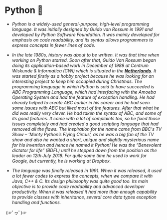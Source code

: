 #    Python :snake:



- *Python is a widely-used general-purpose, high-level programming language. It was initially designed by Guido van Rossum in 1991 and developed by Python Software Foundation. It was mainly developed for emphasis on code readability, and its syntax allows programmers to express concepts in fewer lines of code.*

- *In the late 1980s, history was about to be written. It was that time when working on Python started. Soon after that, Guido Van Rossum began doing its application-based work in December of 1989 at Centrum Wiskunde & Informatica (CWI) which is situated in the **<u>Netherlands</u>**. It was started firstly as a hobby project because he was looking for an interesting project to keep him occupied during Christmas. The programming language in which Python is said to have succeeded is ABC Programming Language, which had interfacing with the Amoeba Operating System and had the feature of exception handling. He had already helped to create ABC earlier in his career and he had seen some issues with ABC but liked most of the features. After that what he did was really very clever. He had taken the syntax of ABC, and some of its good features. It came with a lot of complaints too, so he fixed those issues completely and had created a good scripting language that had removed all the flaws. The inspiration for the name came from BBC's TV Show – ‘Monty Python’s Flying Circus’, as he was a big fan of the TV show and also he wanted a short, unique and slightly mysterious name for his invention and hence he named it Python! He was the “Benevolent dictator for life” (BDFL) until he stepped down from the position as the leader on 12th July 2018. For quite some time he used to work for Google, but currently, he is working at Dropbox.*

- *The language was finally released in 1991. When it was released, it used a lot fewer codes to express the concepts, when we compare it with Java, C++ & C. Its design philosophy was quite good too. Its main objective is to provide code readability and advanced developer productivity. When it was released it had more than enough capability to provide classes with inheritance, several core data types exception handling and functions.*


​                                                                                                               (☞ﾟヮﾟ)☞